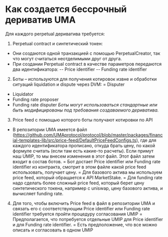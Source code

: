# Как создается бессрочный дериватив UMA

Для каждого perpetual дериватива требуется:
1) Perpetual contract и синтетический токен:
-	Они создаются одной транзакцией c помощью PerpetualCreator, так что могут считаться неотделимыми друг от друга.
-	При создании Perpetual contract в качестве параметров передаются два идентификатора:
--	Price identifier
--	Funding rate identifier
2) Боты – используются для получения котировок извне и обработки ситуаций liquidation и dispute через DVM:
=	Disputer
-	Liquidator
-	Funding rate proposer
-	Funding rate disputer
*Боты могут использоваться стандартные или быть модифицированы под требования создаваемого дериватива.*
3) Price feed с помощью которого боты получают котировки по API
-	В репозитории UMA имеется файл (https://github.com/UMAprotocol/protocol/blob/master/packages/financial-templates-lib/src/price-feed/DefaultPriceFeedConfigs.ts), где для каждого идентификатора прописано, откуда брать цену, по какой формуле считать (если там есть какие-то расчеты). Если примут наш UMIP, то мы внесем изменения в этот файл. Этот файл затем входит в состав ботов. 
=	Бот достает Price identifier или Funding rate identifier из контракта, смотрит в этом файле какой price feed использовать, получает цену.
=	Для базового актива мы используем price feed, который обращается к API MarketStake. 
=	Для funding rate надо сделать более сложный price feed, который берет цену синтетического токена, например с uniswap, цену базового актива, и вычисляет funding rate.
4) Для того, чтобы включить Price feed в файл в репозитории UMA и связать его с соответствующим Price identifier или Funding rate identifier требуется пройти процедуру согласования UMIP
=	Предполагается, что потребуется отдельные UMIP для Price identifier и для Funding rate identifier.
=	Есть предположение, что все можно описать и согласовать в одном UMIP
